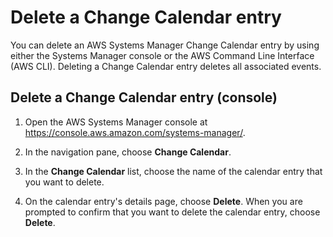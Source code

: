 # Delete a Change Calendar entry<a name="change-calendar-delete"></a>

You can delete an AWS Systems Manager Change Calendar entry by using either the Systems Manager console or the AWS Command Line Interface \(AWS CLI\)\. Deleting a Change Calendar entry deletes all associated events\.

## Delete a Change Calendar entry \(console\)<a name="change-calendar-delete-console"></a>

1. Open the AWS Systems Manager console at [https://console\.aws\.amazon\.com/systems\-manager/](https://console.aws.amazon.com/systems-manager/)\.

1. In the navigation pane, choose **Change Calendar**\.

1. In the **Change Calendar** list, choose the name of the calendar entry that you want to delete\.

1. On the calendar entry's details page, choose **Delete**\. When you are prompted to confirm that you want to delete the calendar entry, choose **Delete**\.